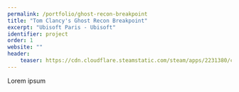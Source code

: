 ```yaml
---
permalink: /portfolio/ghost-recon-breakpoint
title: "Tom Clancy's Ghost Recon Breakpoint"
excerpt: "Ubisoft Paris - Ubisoft"
identifier: project
order: 1
website: ""
header:
    teaser: https://cdn.cloudflare.steamstatic.com/steam/apps/2231380/capsule_616x353.jpg?t=1697654010
---
```


Lorem ipsum
